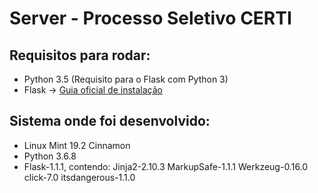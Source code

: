 # Server - Processo Seletivo CERTI

## Requisitos para rodar:

- Python 3.5 (Requisito para o Flask com Python 3)
- Flask -> [Guia oficial de instalação](https://flask.palletsprojects.com/en/1.1.x/installation/#python-version)

## Sistema onde foi desenvolvido:

- Linux Mint 19.2 Cinnamon
- Python 3.6.8
- Flask-1.1.1, contendo: Jinja2-2.10.3 MarkupSafe-1.1.1 Werkzeug-0.16.0 click-7.0 itsdangerous-1.1.0


